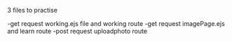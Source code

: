 3 files to practise

-get request working.ejs file and working route
-get request imagePage.ejs  and learn route
-post request uploadphoto route 